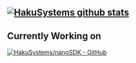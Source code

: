 [![HakuSystems github stats](https://github-readme-stats.vercel.app/api?username=HakuSystems&theme=pink)](https://github.com/anuraghazra/github-readme-stats)
---
## Currently Working on
[![HakuSystems/nanoSDK - GitHub](https://gh-card.dev/repos/HakuSystems/nanoSDK.svg)](https://github.com/HakuSystems/nanoSDK)


<!--
**HakuSystems/HakuSystems** is a ✨ _special_ ✨ repository because its `README.md` (this file) appears on your GitHub profile.

Here are some ideas to get you started:

- 🔭 I’m currently working on ...
- 🌱 I’m currently learning ...
- 👯 I’m looking to collaborate on ...
- 🤔 I’m looking for help with ...
- 💬 Ask me about ...
- 📫 How to reach me: ...
- 😄 Pronouns: ...
- ⚡ Fun fact: ...
-->
